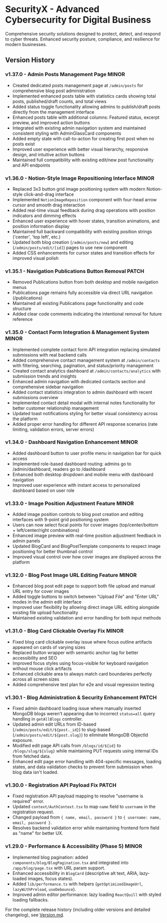 # SecurityX - Advanced Cybersecurity for Digital Business

Comprehensive security solutions designed to protect, detect, and respond to cyber threats. Enhanced security posture, compliance, and resilience for modern businesses.

## Version History

### v1.37.0 - Admin Posts Management Page MINOR
- Created dedicated posts management page at `/admin/posts` for comprehensive blog post administration
- Implemented enhanced posts table with statistics cards showing total posts, published/draft counts, and total views
- Added status toggle functionality allowing admins to publish/draft posts directly from the management interface
- Enhanced posts table with additional columns: Featured status, excerpt preview, and improved action buttons
- Integrated with existing admin navigation system and maintained consistent styling with AdminGlassCard components
- Added empty state with call-to-action for creating first post when no posts exist
- Improved user experience with better visual hierarchy, responsive design, and intuitive action buttons
- Maintained full compatibility with existing edit/new post functionality and API endpoints

### v1.36.0 - Notion-Style Image Repositioning Interface MINOR
- Replaced 3x3 button grid image positioning system with modern Notion-style click-and-drag interface
- Implemented `NotionImageReposition` component with four-head arrow cursor and smooth drag interaction
- Added real-time visual feedback during drag operations with position indicators and dimming effects
- Enhanced user experience with hover states, transition animations, and position information display
- Maintained full backward compatibility with existing position strings ('center', 'top left', etc.)
- Updated both blog creation (`/admin/posts/new`) and editing (`/admin/posts/edit/[id]`) pages to use new component
- Added CSS enhancements for cursor states and transition effects for improved visual polish

### v1.35.1 - Navigation Publications Button Removal PATCH
- Removed Publications button from both desktop and mobile navigation menus
- Publications page remains fully accessible via direct URL navigation (/publications)
- Maintained all existing Publications page functionality and code structure
- Added clear code comments indicating the intentional removal for future reference

### v1.35.0 - Contact Form Integration & Management System MINOR
- Implemented complete contact form API integration replacing simulated submissions with real backend calls
- Added comprehensive contact management system at `/admin/contacts` with filtering, searching, pagination, and status/priority management
- Created contact analytics dashboard at `/admin/contacts/analytics` with submission trends and insights
- Enhanced admin navigation with dedicated contacts section and comprehensive sidebar navigation
- Added contact statistics integration to admin dashboard with recent submissions overview
- Implemented contact detail modal with internal notes functionality for better customer relationship management
- Updated toast notifications styling for better visual consistency across the platform
- Added proper error handling for different API response scenarios (rate limiting, validation errors, server errors)

### v1.34.0 - Dashboard Navigation Enhancement MINOR
- Added dashboard button to user profile menu in navigation bar for quick access
- Implemented role-based dashboard routing: admins go to /admin/dashboard, readers go to /dashboard
- Enhanced both desktop dropdown and mobile menu with dashboard navigation
- Improved user experience with instant access to personalized dashboard based on user role

### v1.33.0 - Image Position Adjustment Feature MINOR
- Added image position controls to blog post creation and editing interfaces with 9-point grid positioning system
- Users can now select focal points for cover images (top/center/bottom + left/center/right combinations)
- Enhanced image preview with real-time position adjustment feedback in admin panels
- Updated BlogCard and BlogPostTemplate components to respect image positioning for better thumbnail control
- Improved visual control over how cover images are displayed across the platform

### v1.32.0 - Blog Post Image URL Editing Feature MINOR
- Enhanced blog post edit page to support both file upload and manual URL entry for cover images
- Added toggle buttons to switch between "Upload File" and "Enter URL" modes in the admin edit interface
- Improved user flexibility by allowing direct image URL editing alongside existing file upload functionality
- Maintained existing validation and error handling for both input methods

### v1.31.0 - Blog Card Clickable Overlay Fix MINOR
- Fixed blog card clickable overlay issue where focus outline artifacts appeared on cards of varying sizes
- Replaced button wrapper with semantic anchor tag for better accessibility and SEO
- Improved focus styles using focus-visible for keyboard navigation without mouse click artifacts
- Enhanced clickable area to always match card boundaries perfectly across all screen sizes
- Added comprehensive test plan for e2e and visual regression testing

### v1.30.1 - Blog Administration & Security Enhancement PATCH
- Fixed admin dashboard loading issue where manually inserted MongoDB blogs weren't appearing due to incorrect `status=all` query handling in `getAllBlogs` controller.
- Updated admin edit URLs from ID-based (`/admin/posts/edit/${post._id}`) to slug-based (`/admin/posts/edit/${post.slug}`) to eliminate MongoDB ObjectId exposure.
- Modified edit page API calls from `/blogs/id/${id}` to `/blogs/slug/${slug}` while maintaining PUT requests using internal IDs from fetched data.
- Enhanced edit page error handling with 404-specific messages, loading states, and data validation checks to prevent form submission when blog data isn't loaded.

### v1.30.0 - Registration API Payload Fix PATCH
- Fixed registration API payload mapping to resolve "username is required" error.
- Updated `context/AuthContext.tsx` to map `name` field to `username` in the registration request.
- Changed payload from `{ name, email, password }` to `{ username: name, email, password }`.
- Resolves backend validation error while maintaining frontend form field as "name" for better UX.

### v1.29.0 - Performance & Accessibility (Phase 5) MINOR
- Implemented blog pagination: added `components/blog/BlogPagination.tsx` and integrated into `/app/blog/page.tsx` with URL param support.
- Enhanced accessibility in `BlogCard` (descriptive alt text, ARIA, lazy-loaded images, focus states).
- Added `lib/performance.ts` with helpers (`getOptimizedImageUrl`, `lazyWithPreload`, `useDebounce`).
- Improved admin editor performance: lazy loading `ReactQuill` with styled loading fallbacks.

For the complete release history (including older versions and detailed changelog), see [Version.md](Version.md).
